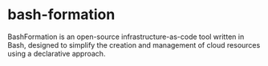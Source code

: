 # bash-formation
 BashFormation is an open-source infrastructure-as-code tool written in Bash, designed to simplify the creation and management of cloud resources using a declarative approach.
